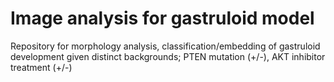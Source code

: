 # Image analysis for gastruloid model
Repository for morphology analysis, classification/embedding of gastruloid development given distinct backgrounds; PTEN mutation (+/-), AKT inhibitor treatment (+/-)
